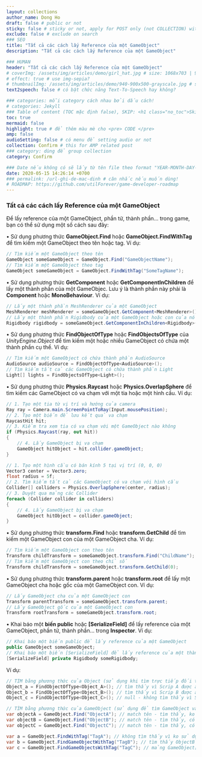 ```yaml
---
layout: collections
author_name: Dong Ho
draft: false # public or not
sticky: false # sticky or not, apply for POST only (not COLLECTION) with including thumbnailImg
exclude: false # exclude on search
### SEO
title: "Tất cả các cách lấy Reference của một GameObject"
description: "Tất cả các cách lấy Reference của một GameObject"

### HUMAN
header: "Tất cả các cách lấy Reference của một GameObject"
# coverImg: /assets/img/articles/demo/girl_hat.jpg # size: 1068x703 | 900x500 | 600x400
# effect: true # use img-sepia?
# thumbnailImg: /assets/img/articles/demo/940-900x500-grayscale.jpg # size: 900x500 | 600x400
text2speech: false # có bật chức năng Text-To-Speech hay không?

### categories: mỗi category cách nhau bởi dấu cách!
# categories: Jekyll
### Table of content (TOC mặc định false), SKIP: <h1 class="no_toc">Skip toc</h1> hoặc <div class="no_toc_section">
toc: true
mermaid: false
highlight: true # để thêm màu mè cho <pre> CODE </pre>
amp: false
audioSetting: false # có menu để setting audio or not
collection: Confirm # this for AMP related post
### category: dùng để group collection
category: Confirm

### Date nếu không có sẽ lấy từ tên file theo format "YEAR-MONTH-DAY-title.md"
date: 2020-05-15 14:26:14 +0700
### permalink: /url-ghi-de-mac-dinh # cân nhắc nếu muốn dùng!
# ROADMAP: https://github.com/utilForever/game-developer-roadmap
---
```


### Tất cả các cách lấy Reference của một GameObject

Để lấy reference của một GameObject, phần tử, thành phần... trong game, bạn có thể sử dụng một số cách sau đây:

•  Sử dụng phương thức **GameObject.Find** hoặc **GameObject.FindWithTag** để tìm kiếm một GameObject theo tên hoặc tag. Ví dụ:<br>
```csharp
// Tìm kiếm một GameObject theo tên
GameObject someGameObject = GameObject.Find("GameObjectName");
// Tìm kiếm một GameObject theo tag
GameObject someGameObject = GameObject.FindWithTag("SomeTagName");
```

•  Sử dụng phương thức **GetComponent** hoặc **GetComponentInChildren** để lấy một thành phần của một GameObjec. Lưu ý là thành phần này phải là **Component** hoặc **MonoBehaviour**. Ví dụ:<br>
```csharp
// Lấy một thành phần MeshRenderer của một GameObject
MeshRenderer meshRenderer = someGameObject.GetComponent<MeshRenderer>();
// Lấy một thành phần Rigidbody của một GameObject hoặc con của nó
Rigidbody rigidbody = someGameObject.GetComponentInChildren<Rigidbody>();
```

•  Sử dụng phương thức **FindObjectOfType** hoặc **FindObjectsOfType** của *UnityEngine.Object* để tìm kiếm một hoặc nhiều GameObject có chứa một thành phần cụ thể. Ví dụ:<br>
```csharp
// Tìm kiếm một GameObject có chứa thành phần AudioSource
AudioSource audioSource = FindObjectOfType<AudioSource>();
// Tìm kiếm tất cả các GameObject có chứa thành phần Light
Light[] lights = FindObjectsOfType<Light>();
```

•  Sử dụng phương thức **Physics.Raycast** hoặc **Physics.OverlapSphere** để tìm kiếm các GameObject có va chạm với một tia hoặc một hình cầu. Ví dụ:<br>
```csharp
// 1. Tạo một tia từ vị trí và hướng của camera
Ray ray = Camera.main.ScreenPointToRay(Input.mousePosition);
// 2. Tạo một biến để lưu kết quả va chạm
RaycastHit hit;
// 3. Kiểm tra xem tia có va chạm với một GameObject nào không
if (Physics.Raycast(ray, out hit))
{
	// 4. Lấy GameObject bị va chạm
	GameObject hitObject = hit.collider.gameObject;
}

// 1. Tạo một hình cầu có bán kính 5 tại vị trí (0, 0, 0)
Vector3 center = Vector3.zero;
float radius = 5f;
// 2. Tìm kiếm tất cả các GameObject có va chạm với hình cầu
Collider[] colliders = Physics.OverlapSphere(center, radius);
// 3. Duyệt qua mảng các Collider
foreach (Collider collider in colliders)
{
	// 4. Lấy GameObject bị va chạm
	GameObject hitObject = collider.gameObject;
}
```

•  Sử dụng phương thức **transform.Find** hoặc **transform.GetChild** để tìm kiếm một GameObject con của một GameObject cha. Ví dụ:<br>
```csharp
// Tìm kiếm một GameObject con theo tên
Transform childTransform = someGameObject.transform.Find("ChildName");
// Tìm kiếm một GameObject con theo chỉ số
Transform childTransform = someGameObject.transform.GetChild(0);
```

•  Sử dụng phương thức **transform.parent** hoặc **transform.root** để lấy một GameObject cha hoặc gốc của một GameObject con. Ví dụ:<br>
```csharp
// Lấy GameObject cha của một GameObject con
Transform parentTransform = someGameObject.transform.parent;
// Lấy GameObject gốc của một GameObject con
Transform rootTransform = someGameObject.transform.root;
```

•  Khai báo một **biến public** hoặc **[SerializeField]** để lấy reference của một GameObject, phần tử, thành phần... trong **Inspector**. Ví dụ:<br>
```csharp
// Khai báo một biến public để lấy reference của một GameObject
public GameObject someGameObject;
// Khai báo một biến [SerializeField] để lấy reference của một thành phần
[SerializeField] private Rigidbody someRigidbody;
```

Ví dụ:<br>
```csharp
// TÌM bằng phương thức của Object (sử dụng khi tìm trực tiếp đối tượng MonoBehaviour không phải GameObject)
Object_a = FindObjectOfType<Object_A>(); // tìm thấy vì Scrip A được attach vào Object A
Object_b = FindObjectOfType<Object_B>(); // tìm thấy vì Scrip B được attach vào Object B_1
Object_c = FindObjectOfType<Object_C>(); // null - không tìm thấy vì Scrip C không được attach vào đâu cả

// TÌM bằng phương thức của GameObject (sử dụng để tìm GameObject và thao tác với GameObject)
var objectA = GameObject.Find("ObjectA"); // match tên - tìm thấy, ko có children ngoài transform
var objectB = GameObject.Find("ObjectB"); // match tên - tìm thấy, có 1 child là ObjecB_1
var objectC = GameObject.Find("ObjectC"); // match tên - tìm thấy, có 2 child là ObjectC_1 và Object_C2

var a = GameObject.FindWithTag("TagA"); // không tìm thấy vì ko sử dụng TagA
var b = GameObject.FindGameObjectWithTag("TagB"); // tìm thấy ObjectB đầu tiên (ko phải ObjectB_1)
var c = GameObject.FindGameObjectsWithTag("TagC"); // mảng GameObject[3]
```